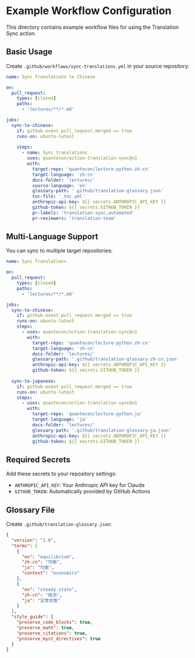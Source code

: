# Example Workflow Configuration

This directory contains example workflow files for using the Translation Sync action.

## Basic Usage

Create `.github/workflows/sync-translations.yml` in your source repository:

```yaml
name: Sync Translations to Chinese

on:
  pull_request:
    types: [closed]
    paths:
      - 'lectures/**/*.md'

jobs:
  sync-to-chinese:
    if: github.event.pull_request.merged == true
    runs-on: ubuntu-latest
    
    steps:
      - name: Sync translations
        uses: quantecon/action-translation-sync@v1
        with:
          target-repo: 'quantecon/lecture-python.zh-cn'
          target-language: 'zh-cn'
          docs-folder: 'lectures/'
          source-language: 'en'
          glossary-path: '.github/translation-glossary.json'
          toc-file: '_toc.yml'
          anthropic-api-key: ${{ secrets.ANTHROPIC_API_KEY }}
          github-token: ${{ secrets.GITHUB_TOKEN }}
          pr-labels: 'translation-sync,automated'
          pr-reviewers: 'translation-team'
```

## Multi-Language Support

You can sync to multiple target repositories:

```yaml
name: Sync Translations

on:
  pull_request:
    types: [closed]
    paths:
      - 'lectures/**/*.md'

jobs:
  sync-to-chinese:
    if: github.event.pull_request.merged == true
    runs-on: ubuntu-latest
    steps:
      - uses: quantecon/action-translation-sync@v1
        with:
          target-repo: 'quantecon/lecture-python.zh-cn'
          target-language: 'zh-cn'
          docs-folder: 'lectures/'
          glossary-path: '.github/translation-glossary-zh-cn.json'
          anthropic-api-key: ${{ secrets.ANTHROPIC_API_KEY }}
          github-token: ${{ secrets.GITHUB_TOKEN }}
  
  sync-to-japanese:
    if: github.event.pull_request.merged == true
    runs-on: ubuntu-latest
    steps:
      - uses: quantecon/action-translation-sync@v1
        with:
          target-repo: 'quantecon/lecture-python.ja'
          target-language: 'ja'
          docs-folder: 'lectures/'
          glossary-path: '.github/translation-glossary-ja.json'
          anthropic-api-key: ${{ secrets.ANTHROPIC_API_KEY }}
          github-token: ${{ secrets.GITHUB_TOKEN }}
```

## Required Secrets

Add these secrets to your repository settings:

- `ANTHROPIC_API_KEY`: Your Anthropic API key for Claude
- `GITHUB_TOKEN`: Automatically provided by GitHub Actions

## Glossary File

Create `.github/translation-glossary.json`:

```json
{
  "version": "1.0",
  "terms": [
    {
      "en": "equilibrium",
      "zh-cn": "均衡",
      "ja": "均衡",
      "context": "economics"
    },
    {
      "en": "steady state",
      "zh-cn": "稳态",
      "ja": "定常状態"
    }
  ],
  "style_guide": {
    "preserve_code_blocks": true,
    "preserve_math": true,
    "preserve_citations": true,
    "preserve_myst_directives": true
  }
}
```
